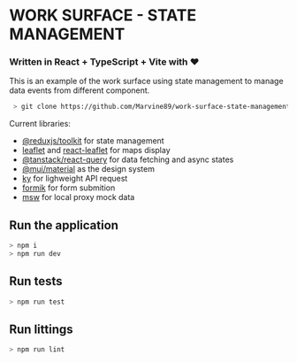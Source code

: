 # WORK SURFACE - STATE MANAGEMENT

### Written in React + TypeScript + Vite with ❤️

This is an example of the work surface using state management to manage data events from different component. 

```sh
 > git clone https://github.com/Marvine89/work-surface-state-management.git
```

Current libraries:

- [@reduxjs/toolkit](https://redux-toolkit.js.org/) for state management
- [leaflet](https://leafletjs.com/) and [react-leaflet](https://react-leaflet.js.org/) for maps display
- [@tanstack/react-query](https://tanstack.com/query) for data fetching and async states
- [@mui/material](https://mui.com/) as the design system
- [ky](https://github.com/sindresorhus/ky) for lighweight API request
- [formik](https://formik.org/docs/overview) for form submition
- [msw](https://mswjs.io/) for local proxy mock data

## Run the application

```js
> npm i
> npm run dev
```

## Run tests

```js
> npm run test
```

## Run littings

```js
> npm run lint
```